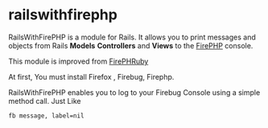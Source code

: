railswithfirephp
================

RailsWithFirePHP is a module for Rails. It allows you to print messages and objects from Rails __Models__ __Controllers__ and __Views__ to the [FirePHP](http://www.firephp.org/) console.

This module is improved from [FirePHRuby](http://rubyforge.org/projects/firephruby/) 

At first, You must install Firefox , Firebug, Firephp. 

RailsWithFirePHP enables you to log to your Firebug Console using a simple method call. Just Like

    fb message, label=nil
